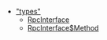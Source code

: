 * [&quot;types&quot;](modules/_types_.md)
  * [RpcInterface](interfaces/_types_.rpcinterface.md)
  * [RpcInterface$Method](interfaces/_types_.rpcinterface_method.md)
